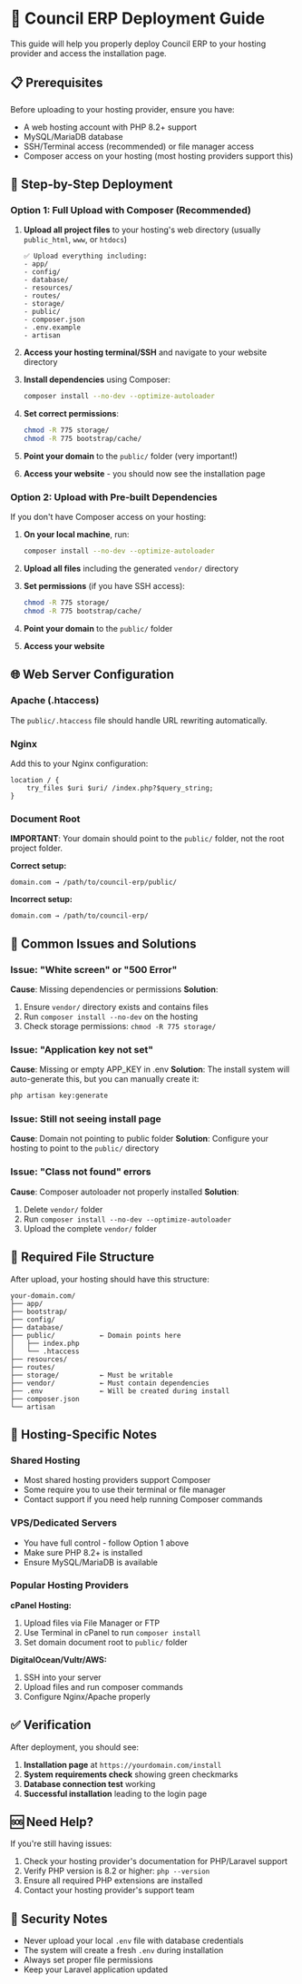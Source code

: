 # 🚀 Council ERP Deployment Guide

This guide will help you properly deploy Council ERP to your hosting provider and access the installation page.

## 📋 Prerequisites

Before uploading to your hosting provider, ensure you have:

- A web hosting account with PHP 8.2+ support
- MySQL/MariaDB database
- SSH/Terminal access (recommended) or file manager access
- Composer access on your hosting (most hosting providers support this)

## 🔧 Step-by-Step Deployment

### Option 1: Full Upload with Composer (Recommended)

1. **Upload all project files** to your hosting's web directory (usually `public_html`, `www`, or `htdocs`)
   ```
   ✅ Upload everything including:
   - app/
   - config/
   - database/
   - resources/
   - routes/
   - storage/
   - public/
   - composer.json
   - .env.example
   - artisan
   ```

2. **Access your hosting terminal/SSH** and navigate to your website directory

3. **Install dependencies** using Composer:
   ```bash
   composer install --no-dev --optimize-autoloader
   ```

4. **Set correct permissions**:
   ```bash
   chmod -R 775 storage/
   chmod -R 775 bootstrap/cache/
   ```

5. **Point your domain** to the `public/` folder (very important!)

6. **Access your website** - you should now see the installation page

### Option 2: Upload with Pre-built Dependencies

If you don't have Composer access on your hosting:

1. **On your local machine**, run:
   ```bash
   composer install --no-dev --optimize-autoloader
   ```

2. **Upload all files** including the generated `vendor/` directory

3. **Set permissions** (if you have SSH access):
   ```bash
   chmod -R 775 storage/
   chmod -R 775 bootstrap/cache/
   ```

4. **Point your domain** to the `public/` folder

5. **Access your website**

## 🌐 Web Server Configuration

### Apache (.htaccess)
The `public/.htaccess` file should handle URL rewriting automatically.

### Nginx
Add this to your Nginx configuration:
```nginx
location / {
    try_files $uri $uri/ /index.php?$query_string;
}
```

### Document Root
**IMPORTANT**: Your domain should point to the `public/` folder, not the root project folder.

**Correct setup:**
```
domain.com → /path/to/council-erp/public/
```

**Incorrect setup:**
```
domain.com → /path/to/council-erp/
```

## 🚨 Common Issues and Solutions

### Issue: "White screen" or "500 Error"
**Cause**: Missing dependencies or permissions
**Solution**: 
1. Ensure `vendor/` directory exists and contains files
2. Run `composer install --no-dev` on the hosting
3. Check storage permissions: `chmod -R 775 storage/`

### Issue: "Application key not set"
**Cause**: Missing or empty APP_KEY in .env
**Solution**: The install system will auto-generate this, but you can manually create it:
```bash
php artisan key:generate
```

### Issue: Still not seeing install page
**Cause**: Domain not pointing to public folder
**Solution**: Configure your hosting to point to the `public/` directory

### Issue: "Class not found" errors
**Cause**: Composer autoloader not properly installed
**Solution**: 
1. Delete `vendor/` folder
2. Run `composer install --no-dev --optimize-autoloader`
3. Upload the complete `vendor/` folder

## 📂 Required File Structure

After upload, your hosting should have this structure:
```
your-domain.com/
├── app/
├── bootstrap/
├── config/
├── database/
├── public/           ← Domain points here
│   ├── index.php
│   └── .htaccess
├── resources/
├── routes/
├── storage/          ← Must be writable
├── vendor/           ← Must contain dependencies
├── .env              ← Will be created during install
├── composer.json
└── artisan
```

## 🔧 Hosting-Specific Notes

### Shared Hosting
- Most shared hosting providers support Composer
- Some require you to use their terminal or file manager
- Contact support if you need help running Composer commands

### VPS/Dedicated Servers
- You have full control - follow Option 1 above
- Make sure PHP 8.2+ is installed
- Ensure MySQL/MariaDB is available

### Popular Hosting Providers

**cPanel Hosting:**
1. Upload files via File Manager or FTP
2. Use Terminal in cPanel to run `composer install`
3. Set domain document root to `public/` folder

**DigitalOcean/Vultr/AWS:**
1. SSH into your server
2. Upload files and run composer commands
3. Configure Nginx/Apache properly

## ✅ Verification

After deployment, you should see:

1. **Installation page** at `https://yourdomain.com/install`
2. **System requirements check** showing green checkmarks
3. **Database connection test** working
4. **Successful installation** leading to the login page

## 🆘 Need Help?

If you're still having issues:

1. Check your hosting provider's documentation for PHP/Laravel support
2. Verify PHP version is 8.2 or higher: `php --version`
3. Ensure all required PHP extensions are installed
4. Contact your hosting provider's support team

## 🔐 Security Notes

- Never upload your local `.env` file with database credentials
- The system will create a fresh `.env` during installation
- Always set proper file permissions
- Keep your Laravel application updated